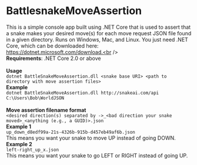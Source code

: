 # BattlesnakeMoveAssertion
This is a simple console app built using .NET Core that is used to assert that a snake makes your desired move(s) for each move request JSON file found in a given directory. Runs on Windows, Mac, and Linux. You just need .NET Core, which can be downloaded here: https://dotnet.microsoft.com/download.<br />
<br />
<b>Requirements</b>: .NET Core 2.0 or above<br />
<br />
<b>Usage</b><br />
```dotnet BattleSnakeMoveAssertion.dll <snake base URI> <path to directory with move assertion files>```<br />
<b>Example</b><br />
```dotnet BattleSnakeMoveAssertion.dll http://snakeai.com/api C:\Users\Bob\WorldJSON```<br />
<br />
<b>Move assertion filename format</b><br />
```<desired direction(s) separated by ->_<bad direction your snake moved>_<anything (e.g., a GUID)>.json```<br />
<b>Example 1</b><br />
```up_down_d8edf99a-21s-4326b-915b-d457eb49af6b.json```<br />
This means you want your snake to move UP instead of going DOWN.
<br />
<b>Example 2</b><br />
```left-right_up_x.json```<br />
This means you want your snake to go LEFT or RIGHT instead of going UP.
